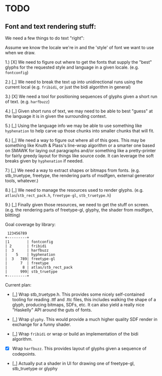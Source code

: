 # TODO

## Font and text rendering stuff:

We need a few things to do text "right":

Assume we know the locale we're in and the 'style' of font we want to use when we draw.

1.) [X] We need to figure out where to get the fonts that supply the "best" glyphs for the requested style and language in a given locale. (e.g. `fontconfig`)

2.) [_] We need to break the text up into unidirectional runs using the current local (e.g. `fribidi`, or just the bidi algorithm in general)

3.) [X] We need a tool for positioning sequences of glyphs given a short run of text. (e.g. `harfbuzz`)

4.) [_] Given short runs of text, we may need to be able to best "guess" at the language it is in given the surrounding context.

5.) [_] Using the language info we may be able to use something like `hyphenation` to help carve up those chunks into smaller chunks that will fit.

6.) [_] We need a way to figure out where all of this goes. This may be something like Knuth & Plass's line-wrap algorithm or a smarter one based on SMAWK
    for laying out paragraphs and/or something like a pretty-printer for fairly greedy layout for things like source code. It can leverage the soft
    breaks given by `hyphenation` if needed.

7.) [_] We need a way to extract shapes or bitmaps from fonts. (e.g. stb_truetype, freetype, the rendering parts of msdfgen, external generator tools, whatever.)

8.) [_] We need to manage the resources used to render glyphs. (e.g. `atlas`/`stb_rect_pack.h`, `freetype-gl`, `stb_truetype.h`)

9.) [_] Finally given those resources, we need to get the stuff on screen. (e.g. the rendering parts of freetype-gl, glyphy, the shader from msdfgen, blitting)

Goal coverage by library:

```
 123456789
+---------+
|1        | fontconfig
| 2       | fribidi
|  3      | harfbuzz
|    5    | hyphenation
|  3   789| freetype-gl
|      7  | freetype
|       8 | atlas/stb_rect_pack
|      999| stb_truetype
+---------+
```

Current plan:

* [_] Wrap stb_truetype.h. This provides some nicely self-contained tooling for reading .ttf and .ttc files,
  this includes walking the shape of a glyph, producing bitmaps, SDFs, etc. It can also yield a really
  nice "Haskelly" API around the guts of fonts.

* [_] Wrap `glyphy`. This would provide a much higher quality SDF render in exchange for a funny shader. 

* [_] Wrap `fribidi` or wrap or build an implementation of the bidi algorithm.

* [X] Wrap `harfbuzz`. This provides layout of glyphs given a sequence of codepoints.

* [_] Actually put a shader in UI for drawing one of freetype-gl, stb_truetype or glyphy
